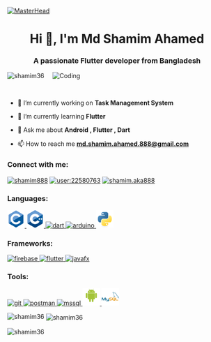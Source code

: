 [![MasterHead](https://4.bp.blogspot.com/-6vGvy4vCcvE/Xdcwnaf7XzI/AAAAAAAANZM/Io2mm8SXjmUVCo60byOn-XpLUpn54nizACLcBGAsYHQ/s1600/image1.gif)](https://www.linkedin.com/in/shamim888/)
<h1 align="center">Hi 👋, I'm Md Shamim Ahamed</h1>
<h3 align="center">A passionate Flutter developer from Bangladesh</h3>
<img align="right" alt="Coding" width="400" src="https://www.chawtechsolutions.com/wp-content/uploads/2019/03/developer.gif">

<p align="left"> <img src="https://komarev.com/ghpvc/?username=shamim36&label=Profile%20views&color=0e75b6&style=flat" alt="shamim36" /> </p>

<p align="left"> <a href="https://twitter.com/" target="blank"><img src="https://img.shields.io/twitter/follow/?logo=twitter&style=for-the-badge" alt="" /></a> </p>

- 🔭 I’m currently working on **Task Management System**

- 🌱 I’m currently learning **Flutter**

- 💬 Ask me about **Android , Flutter , Dart**

- 📫 How to reach me **md.shamim.ahamed.888@gmail.com**

<h3 align="left">Connect with me:</h3>
<p align="left">
<a href="https://linkedin.com/in/shamim888" target="blank"><img align="center" src="https://raw.githubusercontent.com/rahuldkjain/github-profile-readme-generator/master/src/images/icons/Social/linked-in-alt.svg" alt="shamim888" height="30" width="40" /></a>
<a href="https://stackoverflow.com/users/user:22580763" target="blank"><img align="center" src="https://raw.githubusercontent.com/rahuldkjain/github-profile-readme-generator/master/src/images/icons/Social/stack-overflow.svg" alt="user:22580763" height="30" width="40" /></a>
<a href="https://fb.com/shamim.aka888" target="blank"><img align="center" src="https://raw.githubusercontent.com/rahuldkjain/github-profile-readme-generator/master/src/images/icons/Social/facebook.svg" alt="shamim.aka888" height="30" width="40" /></a>
</p>

<h3 align="left">Languages:</h3>
<p align="left">
  

  <a href="https://www.cprogramming.com/" target="_blank" rel="noreferrer">
    <img src="https://raw.githubusercontent.com/devicons/devicon/master/icons/c/c-original.svg" alt="c" width="40" height="40"/>
  </a>
  <a href="https://www.w3schools.com/cpp/" target="_blank" rel="noreferrer">
    <img src="https://raw.githubusercontent.com/devicons/devicon/master/icons/cplusplus/cplusplus-original.svg" alt="cplusplus" width="40" height="40"/>
  </a>
    <a href="https://dart.dev" target="_blank" rel="noreferrer">
    <img src="https://www.vectorlogo.zone/logos/dartlang/dartlang-icon.svg" alt="dart" width="40" height="40"/>
  </a>
    <a href="https://www.arduino.cc/" target="_blank" rel="noreferrer">
    <img src="https://cdn.worldvectorlogo.com/logos/arduino-1.svg" alt="arduino" width="40" height="40"/>
  </a>
  <a href="https://www.python.org" target="_blank" rel="noreferrer">
    <img src="https://raw.githubusercontent.com/devicons/devicon/master/icons/python/python-original.svg" alt="python" width="40" height="40"/>
  </a>
  <!-- Add more languages as needed -->
</p>

<h3 align="left">Frameworks:</h3>
<p align="left">

  <a href="https://firebase.google.com/" target="_blank" rel="noreferrer">
    <img src="https://www.vectorlogo.zone/logos/firebase/firebase-icon.svg" alt="firebase" width="40" height="40"/>
  </a>
  <a href="https://flutter.dev" target="_blank" rel="noreferrer">
    <img src="https://www.vectorlogo.zone/logos/flutterio/flutterio-icon.svg" alt="flutter" width="40" height="40"/>
  <a href="https://openjfx.io/" target="_blank" rel="noreferrer">
    <img src="https://openjfx.io/favicon.ico" alt="javafx" width="40" height="40"/>
  </a>
  <!-- Add more frameworks as needed -->
</p>

<h3 align="left">Tools:</h3>
<p align="left">
  <a href="https://git-scm.com/" target="_blank" rel="noreferrer">
    <img src="https://www.vectorlogo.zone/logos/git-scm/git-scm-icon.svg" alt="git" width="40" height="40"/>
  </a>
  <a href="https://www.postman.com" target="_blank" rel="noreferrer">
    <img src="https://www.vectorlogo.zone/logos/getpostman/getpostman-icon.svg" alt="postman" width="40" height="40"/>
 <a href="https://www.microsoft.com/en-us/sql-server" target="_blank" rel="noreferrer">
    <img src="https://www.svgrepo.com/show/303229/microsoft-sql-server-logo.svg" alt="mssql" width="40" height="40"/>
  </a>
  <a href="https://developer.android.com" target="_blank" rel="noreferrer">
    <img src="https://raw.githubusercontent.com/devicons/devicon/master/icons/android/android-original-wordmark.svg" alt="android" width="40" height="40"/>
  </a>
  <a href="https://www.mysql.com/" target="_blank" rel="noreferrer">
    <img src="https://raw.githubusercontent.com/devicons/devicon/master/icons/mysql/mysql-original-wordmark.svg" alt="mysql" width="40" height="40"/>
  </a>
  <!-- Add more tools as needed -->
</p>


<p><img align="left" src="https://github-readme-stats.vercel.app/api/top-langs?username=shamim36&show_icons=true&locale=en&layout=compact" alt="shamim36" /></p>

<p>&nbsp;<img align="center" src="https://github-readme-stats.vercel.app/api?username=shamim36&show_icons=true&locale=en" alt="shamim36" /></p>

<p><img align="center" src="https://github-readme-streak-stats.herokuapp.com/?user=shamim36&" alt="shamim36" /></p>

